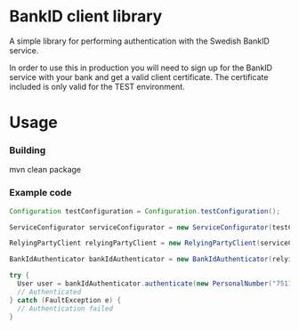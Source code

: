 # BankID client library
A simple library for performing authentication with the Swedish BankID service.

In order to use this in production you will need to sign up for the BankID service with
your bank and get a valid client certificate. The certificate included is only valid for the TEST environment.

# Usage
### Building
mvn clean package
### Example code
```java
Configuration testConfiguration = Configuration.testConfiguration();

ServiceConfigurator serviceConfigurator = new ServiceConfigurator(testConfiguration);

RelyingPartyClient relyingPartyClient = new RelyingPartyClient(serviceConfigurator);

BankIdAuthenticator bankIdAuthenticator = new BankIdAuthenticator(relyingPartyClient);

try {
  User user = bankIdAuthenticator.authenticate(new PersonalNumber("7511307816"));
  // Authenticated
} catch (FaultException e) {
  // Authentication failed
}
```
